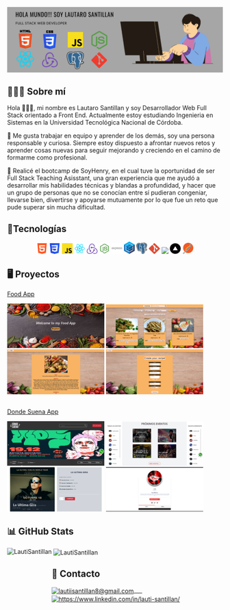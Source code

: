 <img src="./img/Banner.png"/>

## 👩🏻‍💻 Sobre mí

<p>
Hola 🙋🏻‍♂️, mi nombre es Lautaro Santillan y soy Desarrollador Web Full Stack orientado a Front End. Actualmente estoy estudiando Ingenieria en Sistemas en la Universidad Tecnológica Nacional de Córdoba.

🔸 Me gusta trabajar en equipo y aprender de los demás, soy una persona responsable y curiosa. Siempre estoy dispuesto a afrontar nuevos retos y aprender cosas nuevas para seguir mejorando y creciendo en el camino de formarme como profesional.

🔸 Realicé el bootcamp de SoyHenry, en el cual tuve la oportunidad de ser Full Stack Teaching Asisstant, una gran experiencia que me ayudó a desarrollar mis habilidades técnicas y blandas a profundidad, y hacer que un grupo de personas que no se conocían entre sí pudieran congeniar, llevarse bien, divertirse y apoyarse mutuamente por lo que fue un reto que pude superar sin mucha dificultad.
</p>

## 🔧Tecnologías

<p align="center">
<img width="5%" src="./img/icons/html-blanco.png">
<img width="5%" src="./img/icons/css-blanco.png">
<img width="5%" src="./img/icons/javascript.png">
<img width="5%" src="./img/icons/React.png">
<img width="5%" src="./img/icons/Redux.png">
<img width="5%" src="./img/icons/NodeJs.png">
<img width="5%" src="https://raw.githubusercontent.com/devicons/devicon/master/icons/express/express-original-wordmark.svg">
<img width="5%" src="./img/icons/sequelize.png">
<img width="5%" src="./img/icons/postgreSQL.png">
<img width="5%" src="./img/icons/Git.png">
<img width="5%" src="https://railway.app/brand/logo-light.png">
<img width="5%" src="./img/icons/vercel.png">
<img width="5%" src="./img/icons/postman.png">
</p>

## 🖥️ Proyectos

<a href="https://pi-food-lautaro-santillan.vercel.app/">Food App</a>

<p>
<img width="45%" src="./img/pi-food/landing.png">
<img width="45%" src="./img/pi-food/home.png">
<img width="45%" src="./img/pi-food/detail.png">
<img width="45%" src="./img/pi-food/create.png">
</p>

##

<a href="https://mi-scusi-books.vercel.app/">Donde Suena App</a>

<p>
<img width="45%" src="./img/pf-donde-suena/home.png">
<img width="45%" src="./img/pf-donde-suena/events.png">
<img width="45%" src="./img/pf-donde-suena/detail.png">
<img width="45%" src="./img/pf-donde-suena/artist.png">
</p>

## 📊 GitHub Stats

<p><img height="150em" align="left" src="https://github-readme-stats.vercel.app/api?username=LautiSantillan&show_icons=true&locale=en&theme=highcontrast" alt="LautiSantillan" /></p>
<p>&nbsp;<img height="150em" align="center" src="https://github-readme-stats.vercel.app/api/top-langs/?username=LautiSantillan&show_icons=true&locale=en&theme=highcontrast&layout=compact" alt="LautiSantillan" /></p>

## 📧 Contacto

<p align="left">
<a href="https://mail.google.com/mail/u/0/?fs=1&to=lautiisantillan8@gmail.com&tf=cm"><img align="center" src="https://upload.wikimedia.org/wikipedia/commons/thumb/7/7e/Gmail_icon_%282020%29.svg/1280px-Gmail_icon_%282020%29.svg.png"  alt="lautiisantillan8@gmail.com" height="28" width="32" />
&nbsp;&nbsp;&nbsp;&nbsp;
<a href="https://www.linkedin.com/in/lauti-santillan/" target="blank"><img align="center" src="https://raw.githubusercontent.com/rahuldkjain/github-profile-readme-generator/master/src/images/icons/Social/linked-in-alt.svg" alt="https://www.linkedin.com/in/lauti-santillan/" height="30" width="40" /></a>
</p>
